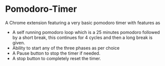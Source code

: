 # Pomodoro-Timer
A Chrome extension featuring a very basic pomodoro timer with features as   
* A self running pomodoro loop which is a 25 minutes pomodoro followed by a short break, this continues for 4 cycles and then a long break is given.  
* Ability to start any of the three phases as per choice  
* A Pause button to stop the timer if needed.  
* A stop button to completely reset the timer.  

